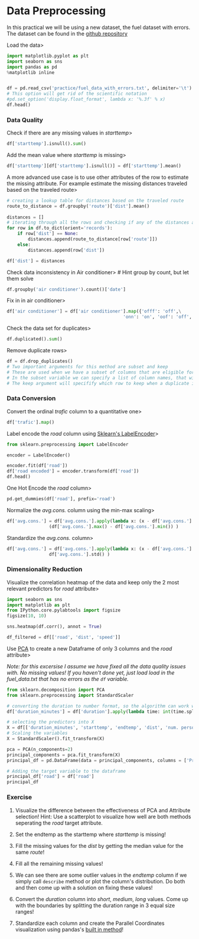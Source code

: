 # **Data Preprocessing**

In this practical we will be using a new dataset, the fuel dataset with errors. The dataset can be found in the [github repository](https://github.com/VSZM/ELTE_Adatbanyaszat_es_Gepi_tanulas/tree/master/practice)

Load the data>


```python
import matplotlib.pyplot as plt
import seaborn as sns
import pandas as pd
%matplotlib inline


df = pd.read_csv('practice/fuel_data_with_errors.txt', delimiter='\t')
# This option will get rid of the scientific notation
#pd.set_option('display.float_format', lambda x: '%.3f' % x)
df.head()
```


### **Data Quality**

Check if there are any missing values in *starttemp*>

```python
df['starttemp'].isnull().sum()
```

Add the mean value where *starttemp* is missing>

```python
df['starttemp'][df['starttemp'].isnull()] = df['starttemp'].mean()
```

A more advanced use case is to use other attributes of the row to estimate the missing attribute. For example estimate the missing distances traveled based on the traveled route>

```python
# creating a lookup table for distances based on the traveled route
route_to_distance = df.groupby('route')['dist'].mean()
   
distances = []
# iterating through all the rows and checking if any of the distances are missing. 
for row in df.to_dict(orient='records'):
    if row['dist'] == None:
        distances.append(route_to_distance[row['route']])
    else:
        distances.append(row['dist'])

df['dist'] = distances
```

Check data inconsistency in Air conditioner> # Hint group by count, but let them solve

```python
df.groupby('air conditioner').count()['date']
```

Fix in in air conditioner>

```python
df['air conditioner'] = df['air conditioner'].map({'offf': 'off',\
                                            'onn': 'on', 'oof': 'off', 'off': 'off', 'on': 'on'})
```

Check the data set for duplicates>

```python
df.duplicated().sum()
```

Remove duplicate rows>

```python
df = df.drop_duplicates()
# Two important arguments for this method are subset and keep
# These are used when we have a subset of columns that are eligible for identifying in object. For example a personal id, for people. 
# In the subset variable we can specify a list of column names, that will be considered when searching for duplicates.
# The keep argument will specifify which row to keep when a duplicate is found. Valid values are 'first' and 'last'
```

### **Data Conversion**

Convert the ordinal *trafic* column to a quantitative one>

```python
df['trafic'].map()
```

Label encode the *road* column using [Sklearn's LabelEncoder](https://scikit-learn.org/stable/modules/generated/sklearn.preprocessing.LabelEncoder.html)>

```python
from sklearn.preprocessing import LabelEncoder

encoder = LabelEncoder()

encoder.fit(df['road'])
df['road encoded'] = encoder.transform(df['road'])
df.head()
```

One Hot Encode the *road* column>

```python
pd.get_dummies(df['road'], prefix='road')
```

Normalize the *avg.cons.* column using the min-max scaling>

```python
df['avg.cons.'] = df['avg.cons.'].apply(lambda x: (x - df['avg.cons.'].min()) / 
                (df['avg.cons.'].max() - df['avg.cons.'].min()) )
```

Standardize the *avg.cons.* column>

```python
df['avg.cons.'] = df['avg.cons.'].apply(lambda x: (x - df['avg.cons.'].mean()) / 
                df['avg.cons.'].std() )
```

### **Dimensionality Reduction**

Visualize the correlation heatmap of the data and keep only the 2 most relevant predictors for *road* attribute>

```python
import seaborn as sns
import matplotlib as plt
from IPython.core.pylabtools import figsize
figsize(10, 10)

sns.heatmap(df.corr(), annot = True)

df_filtered = df[['road', 'dist', 'speed']]
```


Use [PCA](https://scikit-learn.org/stable/modules/generated/sklearn.decomposition.PCA.html) to create a new Dataframe of only 3 columns and the *road* attribute>

*Note: for this excersise I assume we have fixed all the data quality issues with. No missing values! If you haven't done yet, just load load in the fuel_data.txt that has no errors as the `df` variable.*

```python
from sklearn.decomposition import PCA
from sklearn.preprocessing import StandardScaler

# converting the duration to number format, so the algorithm can work with it.
df['duration_minutes'] = df['duration'].apply(lambda time: int(time.split(':')[0]) * 60 + int(time.split(':')[1]))

# selecting the predictors into X
X = df[['duration_minutes', 'starttemp', 'endtemp', 'dist', 'num. persons', 'speed', 'avg.cons.', ]].values
# Scaling the variables 
X = StandardScaler().fit_transform(X)

pca = PCA(n_components=2)
principal_components = pca.fit_transform(X)
principal_df = pd.DataFrame(data = principal_components, columns = ['Principal Component 1', 'Principal Component 2'])

# Adding the target variable to the dataframe
principal_df['road'] = df['road']
principal_df
```

### **Exercise**


1. Visualize the difference between the effectiveness of PCA and Attribute selection! Hint: Use a scatterplot to visualize how well are both methods seperating the *road* target attribute.

1. Set the endtemp as the starttemp where *starttemp* is missing!

2. Fill the missing values for the *dist* by getting the median value for the same *route*! 

3. Fill all the remaining missing values!

3. We can see there are some outlier values in the *endtemp* column if we simply call `describe` method or plot the column's distribution. Do both and then come up with a solution on fixing these values!

4. Convert the *duration* column into *short*, *medium*, *long* values. Come up with the boundaries by splitting the duration range in 3 equal size ranges!

5. Standardize each column and create the Parallel Coordinates visualization using pandas's [built in method](https://pandas.pydata.org/docs/reference/api/pandas.plotting.parallel_coordinates.html)!